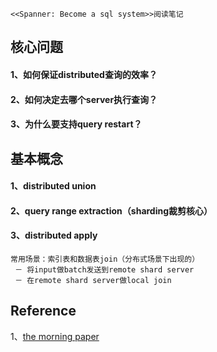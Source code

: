```
<<Spanner: Become a sql system>>阅读笔记
```
## 核心问题
#### 1、如何保证**distributed**查询的效率？
#### 2、如何决定去哪个server执行查询？
#### 3、为什么要支持query restart？

## 基本概念
#### 1、distributed union

#### 2、query range extraction（sharding裁剪核心）

#### 3、distributed apply
```
常用场景：索引表和数据表join（分布式场景下出现的）
 － 将input做batch发送到remote shard server
 － 在remote shard server做local join
```

## Reference
1、[the morning paper](https://blog.acolyer.org/2017/07/03/spanner-becoming-a-sql-system/)